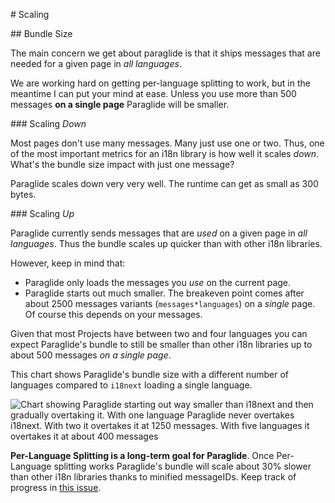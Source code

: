 # Scaling

## Bundle Size

The main concern we get about paraglide is that it ships messages that are needed for a given page in _all languages_.

We are working hard on getting per-language splitting to work, but in the meantime I can put your mind at ease. Unless you use more than 500 messages **on a single page** Paraglide will be smaller.

### Scaling _Down_

Most pages don't use many messages. Many just use one or two. Thus, one of the most important metrics for an i18n library is how well it scales _down_. What's the bundle size impact with just one message?

Paraglide scales down very very well. The runtime can get as small as 300 bytes. 

### Scaling _Up_

Paraglide currently sends messages that are _used_ on a given page in _all languages_. Thus the bundle scales up quicker than with other i18n libraries. 

However, keep in mind that: 
- Paraglide only loads the messages you _use_ on the current page. 
- Paraglide starts out much smaller. The breakeven point comes after about 2500 messages variants (`messages*languages`) on a _single_ page. Of course this depends on your messages.

Given that most Projects have between two and four languages you can expect Paraglide's bundle to still be smaller than other i18n libraries up to about 500 messages _on a single page_.

This chart shows Paraglide's bundle size with a different number of languages compared to `i18next` loading a single language.

![Chart showing Paraglide starting out way smaller than i18next and then gradually overtaking it. With one language Paraglide never overtakes i18next. With two it overtakes it at 1250 messages. With five languages it overtakes it at about 400 messages](https://cdn.jsdelivr.net/gh/opral/monorepo@main/inlang/source-code/paraglide/paraglide-js/docs/benchmark.jpeg)

**Per-Language Splitting is a long-term goal for Paraglide**. Once Per-Language splitting works Paraglide's bundle will scale about 30% slower than other i18n libraries thanks to minified messageIDs. Keep track of progress in [this issue](https://github.com/opral/inlang-paraglide-js/issues/88).